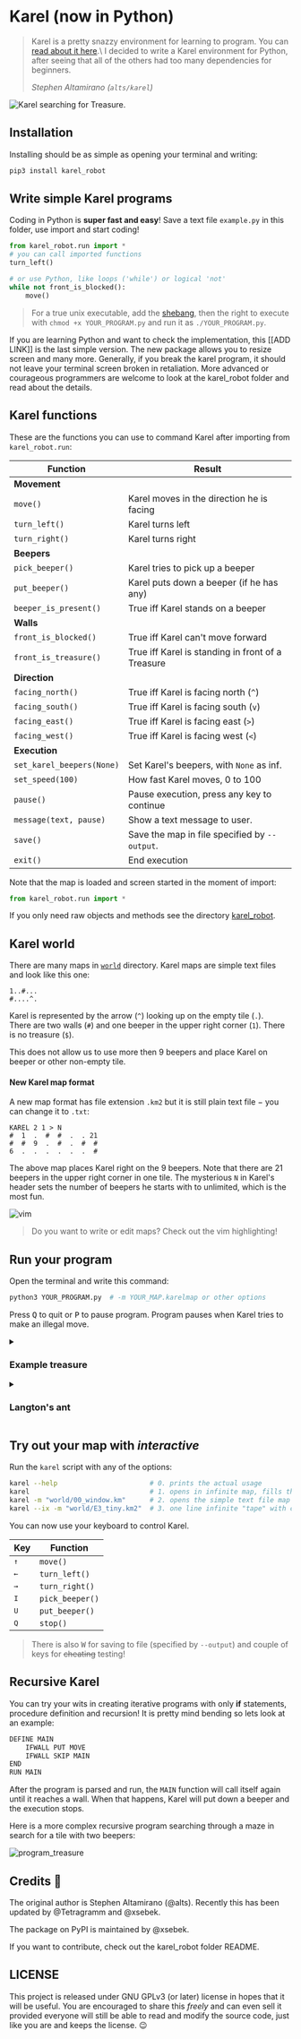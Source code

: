 # Karel (now in Python)

> Karel is a pretty snazzy environment for learning to program.
> You can [read about it here](https://en.wikipedia.org/wiki/Karel_(programming_language)).\
> I decided to write a Karel environment for Python, after seeing that all of the others
> had too many dependencies for beginners.
>
> *Stephen Altamirano (`alts/karel`)*

![Karel searching for Treasure.](images/window.gif)

## Installation

Installing should be as simple as opening your terminal and writing:
```bash
pip3 install karel_robot
```

## Write simple Karel programs

Coding in Python is **super fast and easy**!
Save a text file `example.py` in this folder, use import and start coding!

```python
from karel_robot.run import *
# you can call imported functions
turn_left()

# or use Python, like loops ('while') or logical 'not'
while not front_is_blocked():
    move()

```

> For a true unix executable, add the [shebang](https://stackoverflow.com/a/19305076/11105559),
> then the right to execute with `chmod +x YOUR_PROGRAM.py` and run it as `./YOUR_PROGRAM.py`.



If you are learning Python and want to check the implementation, this [[ADD LINK]] is the last simple version.
The new package allows you to resize screen and many more.
Generally, if you break the karel program, it should not leave your terminal screen broken in retaliation.
More advanced or courageous programmers are welcome to look at the karel_robot folder and read about the details.



## Karel functions

These are the functions you can use to command Karel after importing from `karel_robot.run`:

| Function              | Result                                            |
|-----------------------|---------------------------------------------------|
| **Movement**          |                                                   |
| `move()`              | Karel moves in the direction he is facing         |
| `turn_left()`         | Karel turns left                                  |
| `turn_right()`        | Karel turns right                                 |
| **Beepers**           |                                                   |
| `pick_beeper()`       | Karel tries to pick up a beeper                   |
| `put_beeper()`        | Karel puts down a beeper (if he has any)          |
| `beeper_is_present()` | True iff Karel stands on a beeper                 |
| **Walls**             |                                                   |
| `front_is_blocked()`  | True iff Karel can't move forward                 |
| `front_is_treasure()` | True iff Karel is standing in front of a Treasure |
| **Direction**         |                                                   |
| `facing_north()`      | True iff Karel is facing north (`^`)              |
| `facing_south()`      | True iff Karel is facing south (`v`)              |
| `facing_east()`       | True iff Karel is facing east (`>`)               |
| `facing_west()`       | True iff Karel is facing west (`<`)               |
| **Execution**         |                                                   |
| `set_karel_beepers(None)`| Set Karel's beepers, with `None` as inf.       |
| `set_speed(100)`      | How fast Karel moves, 0 to 100                    |
| `pause()`             | Pause execution, press any key to continue        |
| `message(text, pause)`    | Show a text message to user.                      |
| `save()` | Save the map in file specified by `--output`. |
| `exit()` | End execution |


Note that the map is loaded and screen started in the moment of import:
```python
from karel_robot.run import *
```
If you only need raw objects and methods see the directory [karel_robot](./karel_robot).



## Karel world

There are many maps in [`world`](.world) directory. Karel maps are simple text files and look like this one:

    1..#...
    #....^.

Karel is represented by the arrow (`^`) looking up on the empty tile (`.`).\
There are two walls (`#`) and one beeper in the upper right corner (`1`).
There is no treasure (`$`).

This does not allow us to use more then 9 beepers and place Karel on beeper or other non-empty tile.

#### New Karel map format

A new map format has file extension `.km2` but it is still plain text file − you can change it to `.txt`:

```
KAREL 2 1 > N
#  1  .  #  #  .  . 21
#  #  9  .  #  .  #  #
6  .  .  .  .  .  .  #
```

The above map places Karel right on the 9 beepers.
Note that there are 21 beepers in the upper right corner in one tile.
The mysterious `N` in Karel's header sets the number of beepers he starts with to unlimited, which is the most fun.

![vim](images/vim.png)

> Do you want to write or edit maps? Check out the vim highlighting!



## Run your program

Open the terminal and write this command:

```bash
python3 YOUR_PROGRAM.py  # -m YOUR_MAP.karelmap or other options
```

Press <kbd>Q</kbd> to quit or <kbd>P</kbd> to pause program.
Program pauses when Karel tries to make an illegal move.

<details><summary><h3>Example treasure</h3></summary>
Run the program `treasure.py` (also below) with worlds `00` - `03_window`.
Karel will walk to the wall and then search for a treasure in the walls.


![Karel finds the treasure.](images/00_window.gif)&emsp;![Karel cycles.](images/01_window.gif)&emsp;![Karel goes around.](images/02_window.gif)&emsp;![Karel hits the wall.](images/03_window.gif)

The idea comes from a [paper on cooperative learning in CS1](https://dl.acm.org/doi/abs/10.1145/2492686).

<details>
  <summary>Karel searching for treasure Python code</summary>

  ```python
  from karel_robot.run import *
  
  while not front_is_blocked():
      move()
  
  while not front_is_treasure():
      turn_left()
      if front_is_blocked():
          turn_left()
      # FIX: add else
      move()
      turn_right()
  ```
</details>
</details>


<details><summary><h3>Langton's ant</h3></summary>

Here is a short compressed animation of Karel playing
Langton's ant.<sup>[[wiki]](https://en.wikipedia.org/wiki/Langton%27s_ant)</sup>

<img src="images/langton_optimized.gif" alt="langton_optimized" width="40%"/>

The program `X_langton.py` (also below)  uses a single beeper to mark a tile as "Black"
and Karel can pick it up to make it "White".
The ant moves seemingly randomly, but makes a nice picture in about 11000 steps.
The options used in the recording are:
```bash
programs/X_langton.py -x 70 -y 50 --karel 35 25 --direction ^ --speed 0 --output langton.km2
```

<details>
  <summary>Langton's ant Python code</summary>

  ```python
  from karel_robot.run import *
  set_speed(100)

  while True:  # repeat
      if beeper_is_present(): # At a black square
          pick_beeper()           # flip the color of the square
          turn_left()             # turn 90° left
          move()                  # move forward one unit
      else:                   # At a white square
          put_beeper()            # flip the color of the square
          turn_right()            # turn 90° right
          move()                  # move forward one unit
  ```
</details>
</details>




## Try out your map with *interactive*

Run the `karel` script with any of the options:
```bash
karel --help                       # 0. prints the actual usage
karel                              # 1. opens in infinite map, fills the whole screen
karel -m "world/00_window.km"      # 2. opens the simple text file map in world directory
karel --ix -m "world/E3_tiny.km2"  # 3. one line infinite "tape" with content of file
```

You can now use your keyboard to control Karel.

|     Key    |  Function       |
|------------|-----------------|
|<kbd>↑</kbd>| `move()`        |
|<kbd>←</kbd>| `turn_left()`   |
|<kbd>→</kbd>| `turn_right()`  |
|<kbd>I</kbd>| `pick_beeper()` |
|<kbd>U</kbd>| `put_beeper()`  |
|<kbd>Q</kbd>| `stop()`        |

> There is also <kbd>W</kbd> for saving to file (specified by `--output`) and couple of keys for ~~cheating~~ testing!




## Recursive Karel

You can try your wits in creating iterative programs with only **if** statements, procedure definition and recursion!
It is pretty mind bending so lets look at an example:

```markdown
DEFINE MAIN
    IFWALL PUT MOVE
    IFWALL SKIP MAIN
END
RUN MAIN
```

After the program is parsed and run, the `MAIN` function will call itself again until it reaches a wall.
When that happens, Karel will put down a beeper and the execution stops.

Here is a more complex recursive program searching through a maze in search for a tile with two beepers:

![program_treasure](images/program_treasure.gif)





## Credits 🤖

The original author is Stephen Altamirano (@alts).
Recently this has been updated by @Tetragramm and @xsebek.

The package on PyPI is maintained by @xsebek.

If you want to contribute, check out the karel_robot folder README.


## LICENSE

This project is released under GNU GPLv3 (or later) license in hopes that
it will be useful. You are encouraged to share this *freely* and can
even sell it provided everyone will still be able to read and modify
the source code, just like you are and keeps the license. :wink:
